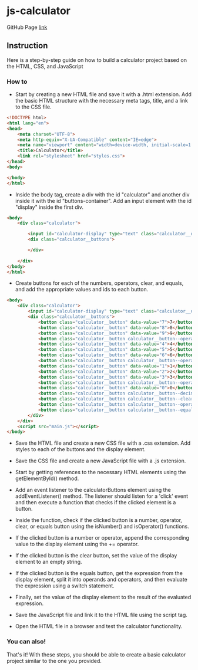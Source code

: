 # js-calculator

GitHub Page [link](https://devcodepush.github.io/js-calculator/)

## Instruction
Here is a step-by-step guide on how to build a calculator project based on the HTML, CSS, and JavaScript

### How to

* Start by creating a new HTML file and save it with a .html extension. Add the basic HTML structure with the necessary meta tags, title, and a link to the CSS file.

```html
<!DOCTYPE html>
<html lang="en">
<head>
    <meta charset="UTF-8">
    <meta http-equiv="X-UA-Compatible" content="IE=edge">
    <meta name="viewport" content="width=device-width, initial-scale=1.0">
    <title>Calculator</title>
    <link rel="stylesheet" href="styles.css">
</head>
<body>

</body>
</html>
```

* Inside the body tag, create a div with the id "calculator" and another div inside it with the id "buttons-container". Add an input element with the id "display" inside the first div.

```html
<body>
    <div class="calculator">

        <input id="calculator-display" type="text" class="calculator__display" readonly>
        <div class="calculator__buttons">

        </div>
        
    </div>
</body>
</html>
```

* Create buttons for each of the numbers, operators, clear, and equals, and add the appropriate values and ids to each button.

```html
<body>
    <div class="calculator">
        <input id="calculator-display" type="text" class="calculator__display" readonly>
        <div class="calculator__buttons">
            <button class="calculator__button" data-value="7">7</button>
            <button class="calculator__button" data-value="8">8</button>
            <button class="calculator__button" data-value="9">9</button>
            <button class="calculator__button calculator__button--operator" data-value="/">/</button>
            <button class="calculator__button" data-value="4">4</button>
            <button class="calculator__button" data-value="5">5</button>
            <button class="calculator__button" data-value="6">6</button>
            <button class="calculator__button calculator__button--operator" data-value="*">*</button>
            <button class="calculator__button" data-value="1">1</button>
            <button class="calculator__button" data-value="2">2</button>
            <button class="calculator__button" data-value="3">3</button>
            <button class="calculator__button calculator__button--operator" data-value="-">-</button>
            <button class="calculator__button" data-value="0">0</button>
            <button class="calculator__button calculator__button--decimal" data-value=".">.</button>
            <button class="calculator__button calculator__button--clear" data-value="clear">C</button>
            <button class="calculator__button calculator__button--operator" data-value="+">+</button>
            <button class="calculator__button calculator__button--equals" data-value="=">=</button>
        </div>
    </div>
    <script src="main.js"></script>
</body>
```

* Save the HTML file and create a new CSS file with a .css extension. Add styles to each of the buttons and the display element.

* Save the CSS file and create a new JavaScript file with a .js extension.

* Start by getting references to the necessary HTML elements using the getElementById() method.

* Add an event listener to the calculatorButtons element using the addEventListener() method. The listener should listen for a 'click' event and then execute a function that checks if the clicked element is a button.

* Inside the function, check if the clicked button is a number, operator, clear, or equals button using the isNumber() and isOperator() functions.

* If the clicked button is a number or operator, append the corresponding value to the display element using the += operator.

* If the clicked button is the clear button, set the value of the display element to an empty string.

* If the clicked button is the equals button, get the expression from the display element, split it into operands and operators, and then evaluate the expression using a switch statement.

* Finally, set the value of the display element to the result of the evaluated expression.

* Save the JavaScript file and link it to the HTML file using the script tag.

* Open the HTML file in a browser and test the calculator functionality.

### You can also!
That's it! With these steps, you should be able to create a basic calculator project similar to the one you provided.
